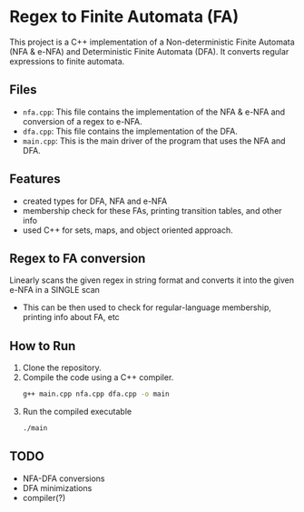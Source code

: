# Regex to Finite Automata (FA)

This project is a C++ implementation of a Non-deterministic Finite Automata (NFA & e-NFA) and Deterministic Finite Automata (DFA). It converts regular expressions to finite automata.

## Files

- `nfa.cpp`: This file contains the implementation of the NFA & e-NFA and conversion of a regex to e-NFA.
- `dfa.cpp`: This file contains the implementation of the DFA.
- `main.cpp`: This is the main driver of the program that uses the NFA and DFA.

## Features
- created types for DFA, NFA and e-NFA 
- membership check for these FAs, printing transition tables, and other info
- used C++ for sets, maps, and object oriented approach.

## Regex to FA conversion

Linearly scans the given regex in string format and converts it into the given e-NFA in a SINGLE scan
- This can be then used to check for regular-language membership, printing info about FA, etc

## How to Run

1. Clone the repository.
2. Compile the code using a C++ compiler.
    ```bash
    g++ main.cpp nfa.cpp dfa.cpp -o main
    ```
3. Run the compiled executable
    ```bash
    ./main
    ```
## TODO
- NFA-DFA conversions
- DFA minimizations
- compiler(?)
